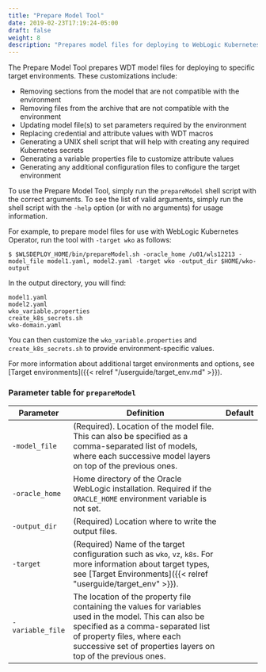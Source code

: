 ```yaml
---
title: "Prepare Model Tool"
date: 2019-02-23T17:19:24-05:00
draft: false
weight: 8
description: "Prepares model files for deploying to WebLogic Kubernetes Operator environment."
---
```



The Prepare Model Tool prepares WDT model files for deploying to specific target environments. These customizations include:
- Removing sections from the model that are not compatible with the environment
- Removing files from the archive that are not compatible with the environment
- Updating model file(s) to set parameters required by the environment
- Replacing credential and attribute values with WDT macros
- Generating a UNIX shell script that will help with creating any required Kubernetes secrets
- Generating a variable properties file to customize attribute values
- Generating any additional configuration files to configure the target environment


To use the Prepare Model Tool, simply run the `prepareModel` shell script with the correct arguments.  To see the list of valid arguments, simply run the shell script with the `-help` option (or with no arguments) for usage information.

For example, to prepare model files for use with WebLogic Kubernetes Operator, run the tool with `-target wko` as follows:
```
$ $WLSDEPLOY_HOME/bin/prepareModel.sh -oracle_home /u01/wls12213 -model_file model1.yaml, model2.yaml -target wko -output_dir $HOME/wko-output
```

In the output directory, you will find:
```
model1.yaml
model2.yaml
wko_variable.properties
create_k8s_secrets.sh
wko-domain.yaml
```


You can then customize the `wko_variable.properties` and `create_k8s_secrets.sh` to provide environment-specific values.


For more information about additional target environments and options, see [Target environments]({{< relref "/userguide/target_env.md" >}}).

### Parameter table for `prepareModel`
| Parameter | Definition | Default |
| ---- | ---- | ---- |
| `-model_file` | (Required). Location of the model file. This can also be specified as a comma-separated list of models, where each successive model layers on top of the previous ones. |    |
| `-oracle_home` | Home directory of the Oracle WebLogic installation. Required if the `ORACLE_HOME` environment variable is not set. |    |
| `-output_dir` | (Required) Location where to write the output files. |    |
| `-target` | (Required) Name of the target configuration such as `wko`, `vz`, `k8s`. For more information about target types, see [Target Environments]({{< relref "userguide/target_env" >}}). |    |
| `-variable_file` | The location of the property file containing the values for variables used in the model. This can also be specified as a comma-separated list of property files, where each successive set of properties layers on top of the previous ones. |    |
